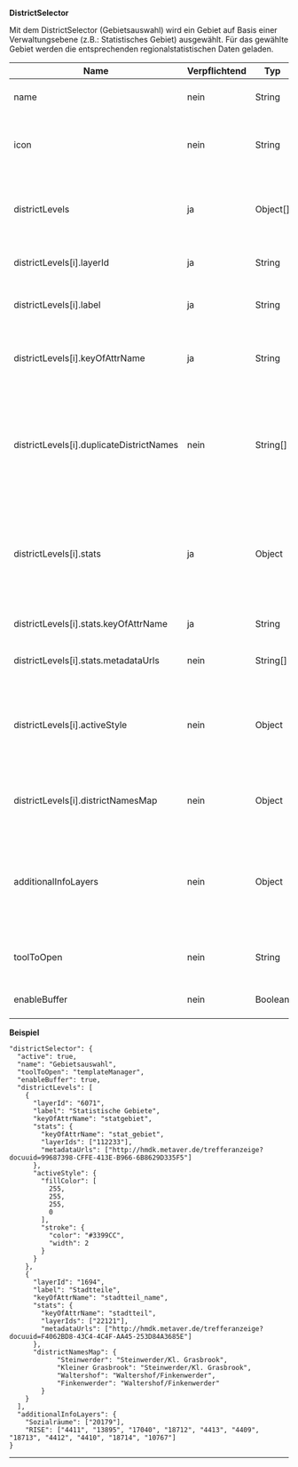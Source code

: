 **DistrictSelector**

Mit dem DistrictSelector (Gebietsauswahl) wird ein Gebiet auf Basis einer Verwaltungsebene (z.B.: Statistisches Gebiet) ausgewählt. Für das gewählte Gebiet werden die entsprechenden regionalstatistischen Daten geladen.

|Name|Verpflichtend| Typ|Default|Beschreibung|
|----|-------------|----|-------|------------|
|name|nein|String|Gebiet auswählen|Name des Werkzeuges im Menu.|
|icon|nein|String|bi-image|CSS Klasse des Glyphicons, das vor dem Toolnamen im Menu angezeigt wird.|
|districtLevels|ja|Object[]| |Beinhaltet die nötigen Informationen der einzelnen Verwaltungsebenen (siehe Beispiel).|
|districtLevels[i].layerId|ja|String| |Die Layer id zum jeweiligen Verwaltungslayer.|
|districtLevels[i].label|ja|String| |Die/der Bezeichnung/ Name für die Verwaltungsebene.|
|districtLevels[i].keyOfAttrName|ja|String| |Der Key für das Attribut in dem der Name der Verwaltungeinheit steht.|
|districtLevels[i].duplicateDistrictNames|nein|String[]| |Namen von Gebieten, die Konflikte auslösen. Eimsbüttel zum Beispiel gibt es als Stadtteil und als Bezirk. Die Namen sind bei der höheren Verwaltungsebene anzugeben.|
|districtLevels[i].stats|ja|Object| |Definiert die Layer-Id für die regionalstatistischen Daten, die jeweiligen Metadaten URLs und den Key des Attributes "Name" für die statistischen Daten.|
|districtLevels[i].stats.keyOfAttrName|ja|String| |Key des Attributes "Name" für die statistischen Daten.|
|districtLevels[i].stats.metadataUrls|nein|String[]| |Die URLs der Metadaten der statistischen Daten.|
|districtLevels[i].activeStyle|nein|Object| |Benutzerdefinierte Styles für die jeweils ausgewählte Verwaltungsebene. Entspricht der Hierarchie des OpenLayers Style Definition|
|districtLevels[i].districtNamesMap|nein|Object| |Benutzerdefiniertes dictionary zum bereitstellen von synonymen Gebietsnamen|
|additionalInfoLayers|nein|Object| |Zusätzliche Info Layer die beim Nutzen des Tools angezeigt werden können. Der Key ist der angezeigte Bezeichner, der Value die Liste an Layer IDs|
|toolToOpen|nein|String| |Das Werkzeug, das nach dem Schließen des DistrictSelector geöffnet wird.|
|enableBuffer|nein|Boolean|true|Legt fest, ob der Puffer als InputFeld angezeigt wird.|

**Beispiel**
```
"districtSelector": {
  "active": true,
  "name": "Gebietsauswahl",
  "toolToOpen": "templateManager",
  "enableBuffer": true,
  "districtLevels": [
    {
      "layerId": "6071",
      "label": "Statistische Gebiete",
      "keyOfAttrName": "statgebiet",
      "stats": {
        "keyOfAttrName": "stat_gebiet",
        "layerIds": ["112233"],
        "metadataUrls": ["http://hmdk.metaver.de/trefferanzeige?docuuid=99687398-CFFE-413E-B966-6B8629D335F5"]
      },
      "activeStyle": {
        "fillColor": [
          255,
          255,
          255,
          0
        ],
        "stroke": {
          "color": "#3399CC",
          "width": 2
        }
      }
    },
    {
      "layerId": "1694",
      "label": "Stadtteile",
      "keyOfAttrName": "stadtteil_name",
      "stats": {
        "keyOfAttrName": "stadtteil",
        "layerIds": ["22121"],
        "metadataUrls": ["http://hmdk.metaver.de/trefferanzeige?docuuid=F4062BD8-43C4-4C4F-AA45-253D84A3685E"]
      },
      "districtNamesMap": {
            "Steinwerder": "Steinwerder/Kl. Grasbrook",
            "Kleiner Grasbrook": "Steinwerder/Kl. Grasbrook",
            "Waltershof": "Waltershof/Finkenwerder",
            "Finkenwerder": "Waltershof/Finkenwerder"
        }
    }
  ],
  "additionalInfoLayers": {
    "Sozialräume": ["20179"],
    "RISE": ["4411", "13895", "17040", "18712", "4413", "4409", "18713", "4412", "4410", "18714", "10767"]
}
```

***
